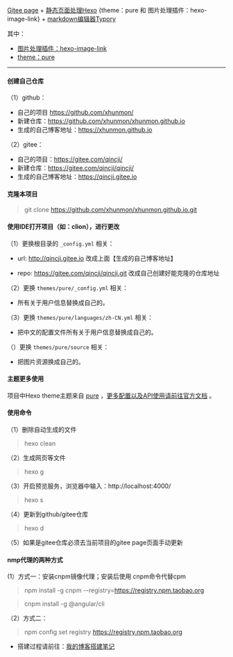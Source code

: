 [Gitee page](https://gitee.com/) + [静态页面处理Hexo](https://hexo.io/) {theme：pure 和 图片处理插件：hexo-image-link} + [markdown编辑器Typory](https://typora.io/)

其中：
- [图片处理插件：hexo-image-link](https://cloud.tencent.com/developer/article/1600295)
- [theme：pure](https://github.com/cofess/hexo-theme-pure)

---------------------------------

#### 创建自己仓库

（1）github：
- 自己的项目 https://github.com/xhunmon/
- 新建仓库：https://github.com/xhunmon/xhunmon.github.io
- 生成的自己博客地址：https://xhunmon.github.io

（2）gitee：
- 自己的项目：https://gitee.com/qincji/
- 新建仓库：https://gitee.com/qincji/qincji/
- 生成的自己博客地址：https://qincji.gitee.io

#### 克隆本项目

> git clone https://github.com/xhunmon/xhunmon.github.io.git


#### 使用IDE打开项目（如：clion），进行更改

（1）更换根目录的 `_config.yml` 相关：

-  url: http://qincji.gitee.io 改成上面【生成的自己博客地址】

- repo: https://gitee.com/qincji/qincji.git 改成自己创建好能克隆的仓库地址

（2）更换 `themes/pure/_config.yml` 相关：

- 所有关于用户信息替换成自己的。

（3）更换 `themes/pure/languages/zh-CN.yml` 相关：

- 把中文的配置文件所有关于用户信息替换成自己的。

（）更换 `themes/pure/source` 相关：

- 把图片资源换成自己的。

#### 主题更多使用 

项目中Hexo theme主题来自 [pure](https://github.com/cofess/hexo-theme-pure) ，[更多配置以及API使用请前往官方文档](https://github.com/cofess/hexo-theme-pure/blob/master/README.cn.md) 。


#### 使用命令

（1）删除自动生成的文件

> hexo clean

（2）生成网页等文件

> hexo g

（3）开启预览服务，浏览器中输入：http://localhost:4000/

> hexo s

（4）更新到github/gitee仓库

> hexo d

（5）如果是gitee仓库必须去当前项目的gitee page页面手动更新


#### nmp代理的两种方式

(1）方式一：安装cnpm镜像代理；安装后使用 cnpm命令代替cpm

> npm install -g cnpm --registry=https://registry.npm.taobao.org


> cnpm install -g @angular/cli

（2）方式二：

> npm config set registry https://registry.npm.taobao.org


- 搭建过程请前往：[我的博客搭建笔记](https://qincji.gitee.io/2020/12/04/other/001blog/notes/)
